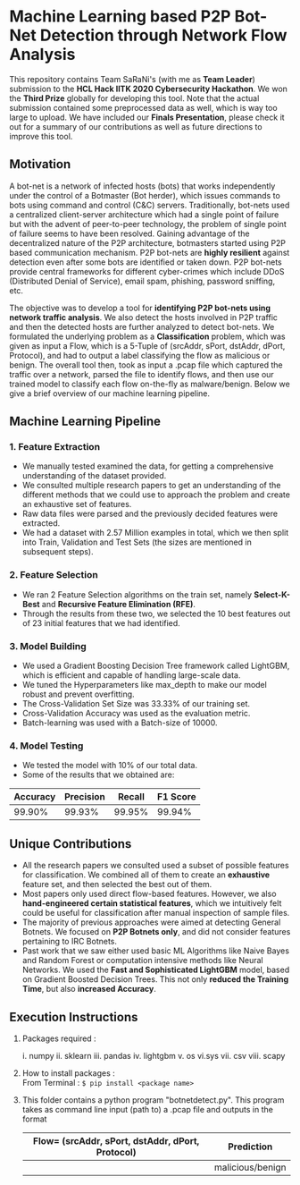 # Machine Learning based P2P Bot-Net Detection through Network Flow Analysis

This repository contains Team SaRaNi's (with me as **Team Leader**) submission to the **HCL Hack IITK 2020 Cybersecurity Hackathon**. We won the **Third Prize** globally for developing this tool. Note that the actual submission contained some preprocessed data as well, which is way too large to upload. We have included our **Finals Presentation**, please check it out for a summary of our contributions as well as future directions to improve this tool.

## Motivation

A bot-net is a network of infected hosts (bots) that works independently under the control of a Botmaster (Bot herder), which issues commands to bots using command and control (C&C) servers. Traditionally, bot-nets used a centralized client-server architecture which had a single point of failure but with the advent of peer-to-peer technology, the problem of single point of failure seems to have been resolved. Gaining advantage of the decentralized nature of the P2P architecture, botmasters started using P2P based communication mechanism. P2P bot-nets are **highly resilient** against detection even after some bots are identified or taken down. P2P bot-nets provide central frameworks for different cyber-crimes which include DDoS (Distributed Denial of Service), email spam, phishing, password sniffing, etc.  

The objective was to develop a tool for **identifying P2P bot-nets using network traffic analysis**. We also detect the hosts involved in P2P traffic and then the detected hosts are further analyzed to detect bot-nets. We formulated the underlying problem as a **Classification** problem, which was given as input a Flow, which is a 5-Tuple of (srcAddr, sPort, dstAddr, dPort, Protocol), and had to output a label classifying the flow as malicious or benign. The overall tool then, took as input a .pcap file which captured the traffic over a network, parsed the file to identify flows, and then use our trained model to classify each flow on-the-fly as malware/benign. Below we give a brief overview of our machine learning pipeline.

## Machine Learning Pipeline

### 1. Feature Extraction

- We manually tested examined the data, for getting a comprehensive understanding of the dataset provided.
- We consulted multiple research papers to get an understanding of the different methods that we could use to approach the problem and create an exhaustive set of features.
- Raw data files were parsed and the previously decided features were extracted.
- We had a dataset with 2.57 Million examples in total, which we then split into Train, Validation and Test Sets (the sizes are mentioned in subsequent steps).


### 2. Feature Selection

- We ran 2 Feature Selection algorithms on the train set, namely **Select-K-Best** and **Recursive Feature Elimination (RFE)**.
- Through the results from these two, we selected the 10 best features out of 23 initial features that we had identified.

### 3. Model Building

- We used a Gradient Boosting Decision Tree framework called LightGBM, which is efficient and capable of handling large-scale data.
- We tuned the Hyperparameters like max_depth to make our model robust and prevent overfitting.
- The Cross-Validation Set Size was 33.33% of our training set.
- Cross-Validation Accuracy was used as the evaluation metric.
- Batch-learning was used with a Batch-size of 10000.

### 4. Model Testing

- We tested the model with 10% of our total data.
- Some of the results that we obtained are:  

Accuracy | Precision | Recall | F1 Score
---------|-----------|--------|---------
99.90%   | 99.93%    | 99.95% | 99.94%
	
## Unique Contributions

- All the research papers we consulted used a subset of possible features for classification. We combined all of them to create an **exhaustive** feature set, and then selected the best out of them.
- Most papers only used direct flow-based features. However, we also **hand-engineered certain statistical features**, which we intuitively felt could be useful for classification after manual inspection of sample files.
- The majority of previous approaches were aimed at detecting General Botnets. We focused on **P2P Botnets only**, and did not consider features pertaining to IRC Botnets. 
- Past work that we saw either used basic ML Algorithms like Naive Bayes and Random Forest or computation intensive methods like Neural Networks. We used the **Fast and Sophisticated LightGBM** model, based on Gradient Boosted Decision Trees. This not only **reduced the Training Time**, but also **increased Accuracy**.

## Execution Instructions

1. Packages required :

	i. numpy
	ii. sklearn
	iii. pandas
	iv. lightgbm
	v. os
	vi.sys
	vii. csv
	viii. scapy

2. How to install packages :  
	From Terminal : ```$ pip install <package name>```

3. This folder contains a python program "botnetdetect.py". This program takes as command line input (path to) a .pcap file and outputs in the format  

	Flow= (srcAddr, sPort, dstAddr, dPort, Protocol) |	Prediction
	------------------------------------------------|------------------
	  <Flow-5-Tuple>				|	malicious/benign
